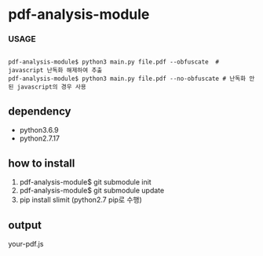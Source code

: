 # pdf-analysis-module
### USAGE
```

pdf-analysis-module$ python3 main.py file.pdf --obfuscate  # javascript 난독화 해제하여 추출
pdf-analysis-module$ python3 main.py file.pdf --no-obfuscate # 난독화 안된 javascript의 경우 사용

```
## dependency
* python3.6.9
* python2.7.17

## how to install
1. pdf-analysis-module$ git submodule init
2. pdf-analysis-module$ git submodule update
3. pip install slimit (python2.7 pip로 수행)

## output
your-pdf.js

